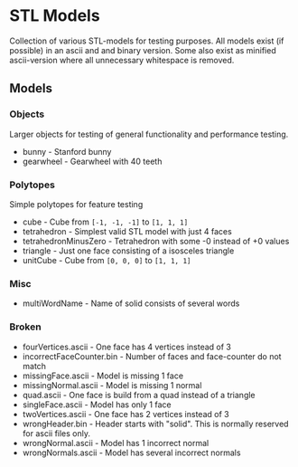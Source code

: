 # STL Models

Collection of various STL-models for testing purposes.
All models exist (if possible) in an ascii and and binary version.
Some also exist as minified ascii-version where all unnecessary whitespace is removed.


## Models

### Objects

Larger objects for testing of general functionality and performance testing. 

- bunny - Stanford bunny
- gearwheel - Gearwheel with 40 teeth


### Polytopes

Simple polytopes for feature testing

- cube - Cube from `[-1, -1, -1]` to `[1, 1, 1]`
- tetrahedron - Simplest valid STL model with just 4 faces
- tetrahedronMinusZero - Tetrahedron with some -0 instead of +0 values
- triangle - Just one face consisting of a isosceles triangle
- unitCube - Cube from `[0, 0, 0]` to `[1, 1, 1]`


### Misc

- multiWordName - Name of solid consists of several words


### Broken

- fourVertices.ascii - One face has 4 vertices instead of 3
- incorrectFaceCounter.bin - Number of faces and face-counter do not match
- missingFace.ascii - Model is missing 1 face
- missingNormal.ascii - Model is missing 1 normal
- quad.ascii - One face is build from a quad instead of a triangle
- singleFace.ascii - Model has only 1 face
- twoVertices.ascii - One face has 2 vertices instead of 3
- wrongHeader.bin - Header starts with "solid". This is normally reserved for ascii files only.
- wrongNormal.ascii - Model has 1 incorrect normal
- wrongNormals.ascii - Model has several incorrect normals

